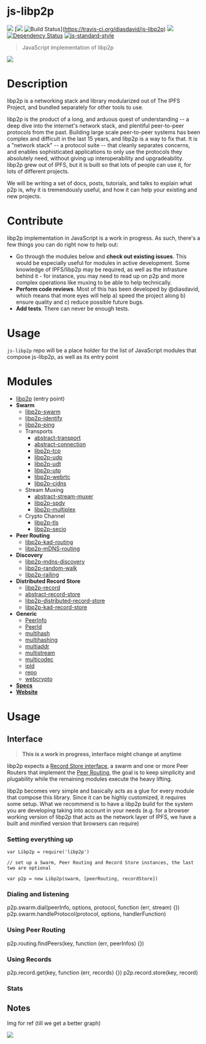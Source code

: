 js-libp2p
=========

[![](https://img.shields.io/badge/made%20by-Protocol%20Labs-blue.svg?style=flat-square)](http://ipn.io) [[![](https://img.shields.io/badge/freenode-%23ipfs-blue.svg?style=flat-square)](http://webchat.freenode.net/?channels=%23ipfs) ![Build Status](https://travis-ci.org/diasdavid/js-libp2p.svg?style=flat-square)](https://travis-ci.org/diasdavid/js-libp2p) ![](https://img.shields.io/badge/coverage-%3F-yellow.svg?style=flat-square) [![Dependency Status](https://david-dm.org/diasdavid/js-libp2p.svg?style=flat-square)](https://david-dm.org/diasdavid/js-libp2p) [![js-standard-style](https://img.shields.io/badge/code%20style-standard-brightgreen.svg?style=flat-square)](https://github.com/feross/standard)

> JavaScript implementation of libp2p

![](https://raw.githubusercontent.com/diasdavid/specs/libp2p-spec/protocol/network/figs/logo.png)

# Description

libp2p is a networking stack and library modularized out of The IPFS Project, and bundled separately for other tools to use.

libp2p is the product of a long, and arduous quest of understanding -- a deep dive into the internet's network stack, and plentiful peer-to-peer protocols from the past. Building large scale peer-to-peer systems has been complex and difficult in the last 15 years, and libp2p is a way to fix that. It is a "network stack" -- a protocol suite -- that cleanly separates concerns, and enables sophisticated applications to only use the protocols they absolutely need, without giving up interoperability and upgradeability. libp2p grew out of IPFS, but it is built so that lots of people can use it, for lots of different projects.

We will be writing a set of docs, posts, tutorials, and talks to explain what p2p is, why it is tremendously useful, and how it can help your existing and new projects.

# Contribute

libp2p implementation in JavaScript is a work in progress. As such, there's a few things you can do right now to help out:

 - Go through the modules below and **check out existing issues**. This would be especially useful for modules in active development. Some knowledge of IPFS/libp2p may be required, as well as the infrasture behind it - for instance, you may need to read up on p2p and more complex operations like muxing to be able to help technically.
 - **Perform code reviews**. Most of this has been developed by @diasdavid, which means that more eyes will help a) speed the project along b) ensure quality and c) reduce possible future bugs.
 - **Add tests**. There can never be enough tests.

# Usage

`js-libp2p` repo will be a place holder for the list of JavaScript modules that compose js-libp2p, as well as its entry point

# Modules

- [libp2p](https://github.com/diasdavid/js-libp2p) (entry point)
- **Swarm**
  - [libp2p-swarm](https://github.com/diasdavid/js-libp2p-swarm)
  - [libp2p-identify](https://github.com/diasdavid/js-libp2p-swarm/tree/master/src/identify)
  - [libp2p-ping](https://github.com/diasdavid/js-libp2p-ping)
  - Transports
    - [abstract-transport](https://github.com/diasdavid/abstract-transport)
    - [abstract-connection](https://github.com/diasdavid/abstract-connection)
    - [libp2p-tcp](https://github.com/diasdavid/js-libp2p-tcp)
    - [libp2p-udp](https://github.com/diasdavid/js-libp2p-udp)
    - [libp2p-udt](https://github.com/diasdavid/js-libp2p-udt)
    - [libp2p-utp](https://github.com/diasdavid/js-libp2p-utp)
    - [libp2p-webrtc]()
    - [libp2p-cjdns]()
  - Stream Muxing
    - [abstract-stream-muxer](https://github.com/diasdavid/abstract-stream-muxer)
    - [libp2p-spdy](https://github.com/diasdavid/js-libp2p-spdy)
    - [libp2p-multiplex]()
  - Crypto Channel
    - [libp2p-tls]()
    - [libp2p-secio]()
- **Peer Routing**
  - [libp2p-kad-routing](https://github.com/diasdavid/js-libp2p-kad-routing)
  - [libp2p-mDNS-routing]()
- **Discovery**
  - [libp2p-mdns-discovery](https://github.com/diasdavid/js-libp2p-mdns-discovery)
  - [libp2p-random-walk](https://github.com/diasdavid/js-libp2p-random-walk)
  - [libp2p-railing](https://github.com/diasdavid/js-libp2p-railing)
- **Distributed Record Store**
  - [libp2p-record](https://github.com/diasdavid/js-libp2p-record)
  - [abstract-record-store](https://github.com/diasdavid/abstract-record-store)
  - [libp2p-distributed-record-store](https://github.com/diasdavid/js-libp2p-distributed-record-store)
  - [libp2p-kad-record-store](https://github.com/diasdavid/js-libp2p-kad-record-store)
- **Generic**
  - [PeerInfo](https://github.com/diasdavid/js-peer-info)
  - [PeerId](https://github.com/diasdavid/js-peer-id)
  - [multihash](https://github.com/jbenet/js-multihash)
  - [multihashing](https://github.com/jbenet/js-multihashing)
  - [multiaddr](https://github.com/jbenet/js-multiaddr)
  - [multistream](https://github.com/diasdavid/js-multistream)
  - [multicodec]()
  - [ipld](https://github.com/diasdavid/js-ipld)
  - [repo](https://github.com/ipfs/js-ipfs-repo)
  - [webcrypto](https://github.com/diasdavid/webcrypto)
- [**Specs**](https://github.com/ipfs/specs/tree/master/protocol/network)
- [**Website**](https://github.com/diasdavid/libp2p-website)

# Usage

## Interface

> **This is a work in progress, interface might change at anytime**

libp2p expects a [Record Store interface](https://github.com/diasdavid/abstract-record-store), a swarm and one or more Peer Routers that implement the [Peer Routing](https://github.com/diasdavid/abstract-peer-routing), the goal is to keep simplicity and plugability while the remaining modules execute the heavy lifting.

libp2p becomes very simple and basically acts as a glue for every module that compose this library. Since it can be highly customized, it requires some setup. What we recommend is to have a libp2p build for the system you are developing taking into account in your needs (e.g. for a browser working version of libp2p that acts as the network layer of IPFS, we have a built and minified version that browsers can require)

### Setting everything up

```
var Libp2p = require('libp2p')

// set up a Swarm, Peer Routing and Record Store instances, the last two are optional

var p2p = new Libp2p(swarm, [peerRouting, recordStore])
```

### Dialing and listening

p2p.swarm.dial(peerInfo, options, protocol, function (err, stream) {})
p2p.swarm.handleProtocol(protocol, options, handlerFunction)

### Using Peer Routing

p2p.routing.findPeers(key, function (err, peerInfos) {})

### Using Records

p2p.record.get(key, function (err, records) {})
p2p.record.store(key, record)

### Stats



## Notes

Img for ref (till we get a better graph)

![](https://cloud.githubusercontent.com/assets/1211152/9450620/a02e3a9c-4aa1-11e5-83fd-cd996a0a4b6f.png)
